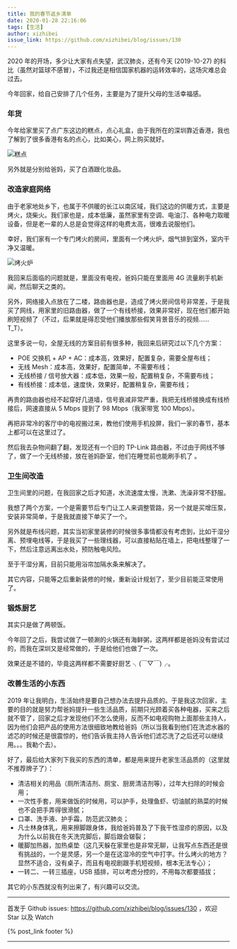 ```yaml
---
title: 我的春节返乡清单
date: 2020-01-28 22:16:06
tags: [生活]
author: xizhibei
issue_link: https://github.com/xizhibei/blog/issues/130
---
```

<!-- en_title: my-checklist-of-spring-festival -->

2020 年的开场，多少让大家有点失望，武汉肺炎，还有今天 (2019-10-27) 的科比（虽然对篮球不感冒），不过我还是相信国家机器的运转效率的，这场灾难总会过去。

今年回家，给自己安排了几个任务，主要是为了提升父母的生活幸福感。

### 年货

今年给家里买了点广东这边的糕点，点心礼盒，由于我所在的深圳靠近香港，我也了解到了很多香港有名的点心，比如美心，网上购买就好。

![糕点](https://blog.xizhibei.me/media/15801353990303/15801414275295.jpg)

另外就是分别给爸妈，买了白酒跟化妆品。

### 改造家庭网络

由于老家地处乡下，也属于不供暖的长江以南区域，我们这边的供暖方式，主要是烤火，烧柴火。我们家也是，成本低廉，虽然家里有空调、电油汀、各种电力取暖设备，但是老一辈的人总是会觉得这样的电费太高，很难去说服他们。

幸好，我们家有一个专门烤火的房间，里面有一个烤火炉，烟气排到室外，室内干净又温暖。

![烤火炉](https://blog.xizhibei.me/media/15801353990303/15801410687365.jpg)

我回来后面临的问题就是，里面没有电视，爸妈只能在里面用 4G 流量刷手机新闻，然后聊天之类的。

另外，网络接入点放在了二楼，路由器也是，造成了烤火房间信号非常差，于是我买了网线，用家里的旧路由器，做了一个有线桥接，效果非常好，现在他们都开始刷短视频了（不过，后果就是得忍受他们播放那些假笑背景音乐的视频…… T_T）。

这里多说一句，全屋无线的方案目前有很多种，我回来后研究过以下几个方案：

-   POE 交换机 + AP + AC：成本高，效果好，配置复杂，需要全屋布线；
-   无线 Mesh：成本高，效果好，配置简单，不需要布线；
-   无线桥接 / 信号放大器：成本低，效果一般，配置稍复杂，不需要布线；
-   有线桥接：成本低，速度快，效果好，配置稍复杂，需要布线；

再贵的路由器也经不起穿好几道墙，信号衰减非常严重，我把无线桥接换成有线桥接后，网速直接从 5 Mbps 提到了 98 Mbps（我家带宽 100 Mbps）。

再把非常冷的客厅中的电视搬过来，教他们使用手机投屏，我们一家的春节，基本上都可以在这里过了。

然后我去杂物间翻了翻，发现还有一个旧的 TP-Link 路由器，不过由于网线不够了，做了一个无线桥接，放在爸妈卧室，他们在睡觉前也能刷手机了 。

### 卫生间改造

卫生间里的问题，在我回家之后才知道，水流速度太慢，洗漱、洗澡非常不舒服。

我想了两个方案，一个是需要节后专门让工人来调整管路，另一个就是买增压泵，安装非常简单，于是我就直接下单买了一个。

另外就是布线问题，其实当初家里装修的时候很多事情都没有考虑到，比如干湿分离、预埋电线等，于是我买了一些理线器，可以直接粘贴在墙上，把电线整理了一下，然后注意远离出水处，预防触电风险。

至于干湿分离，目前只能用浴帘加隔水条来解决了。

其它内容，只能等之后重新装修的时候，重新设计规划了，至少目前能正常使用了。

### 锻炼厨艺

其实只是做了两顿饭。

今年回了之后，我尝试做了一顿涮的火锅还有海鲜粥，这两样都是爸妈没有尝试过的，而我在深圳又是经常做的，于是给他们也做了一次。

效果还是不错的，毕竟这两样都不需要好厨艺 ╮(￣▽￣)╭。

### 改善生活的小东西

2019 年让我明白，生活始终是要自己想办法去提升品质的。于是我这次回家，主要的目的就是努力帮爸妈提升一些生活品质，前期只光顾着买各种电器，买来之后就不管了，回家之后才发现他们不怎么使用，反而不如电视购物上面那些主持人，因为他们会把产品的使用方法很细致地教给爸妈（所以当我看到他们在洗滤水器的滤芯的时候还是很震惊的，他们告诉我主持人告诉他们滤芯洗了之后还可以继续用。。。我勒个去）。

好了，最后给大家列下我买的东西的清单，都是用来提升老家生活品质的（这里就不推荐牌子了）：

-   清洁相关的用品（厕所清洁剂、厕宝、厨房清洁剂等），过年大扫除的时候会用；
-   一次性手套，用来做饭的时候用，可以护手，处理鱼虾、切油腻的熟菜的时候也不会把手弄得很滑腻；
-   口罩、洗手液、护手霜，防范武汉肺炎；
-   凡士林身体乳，用来擦脚跟身体，我给爸妈普及了下我干性湿疹的原因，以及为什么以前我在冬天洗完脚后，脚后跟会皲裂；
-   暖脚加热器，加热桌垫（这几天躲在家里也是非常无聊，让我写点东西还是很有挑战的，一个是灵感，另一个是在这湿冷的空气中打字。什么烤火的地方？显然不适合，没有桌子，而且有电视剧跟手机短视频，根本无法专心）；
-   一转二、一转三插座，USB 插排，可以考虑分控的，不用每次都要插拔；

其它的小东西就没有列出来了，有兴趣可以交流。


***
首发于 Github issues: https://github.com/xizhibei/blog/issues/130 ，欢迎 Star 以及 Watch

{% post_link footer %}
***